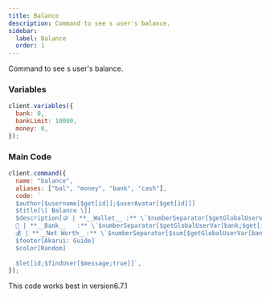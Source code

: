 ```yaml
---
title: Balance
description: Command to see s user's balance.
sidebar:
  label: Balance
  order: 1
---
```


Command to see s user's balance.

### Variables

```js
client.variables({
  bank: 0,
  bankLimit: 10000,
  money: 0,
});
```

### Main Code

```js
client.command({
  name: "balance",
  aliases: ["bal", "money", "bank", "cash"],
  code: `
  $author[$username[$get[id]];$userAvatar[$get[id]]]
  $title[\[ Balance \]]
  $description[🪙 | **__Wallet__ :** \`$numberSeparator[$getGlobalUserVar[money;$get[id]];,]\`
  🏦 | **__Bank__   :** \`$numberSeparator[$getGlobalUserVar[bank;$get[id]];,]\` / \`$numberSeparator[$getGlobalUserVar[bankLimit;$get[id]];,]\`
  💰 | **__Net Worth__:** \`$numberSeparator[$sum[$getGlobalUserVar[bank;$get[id]];$getGlobalUserVar[money;$get[id]]];,]\`]
  $footer[Akarui: Guide]
  $color[Random]
  
  $let[id;$findUser[$message;true]]`,
});
```

This code works best in version6.7.1
